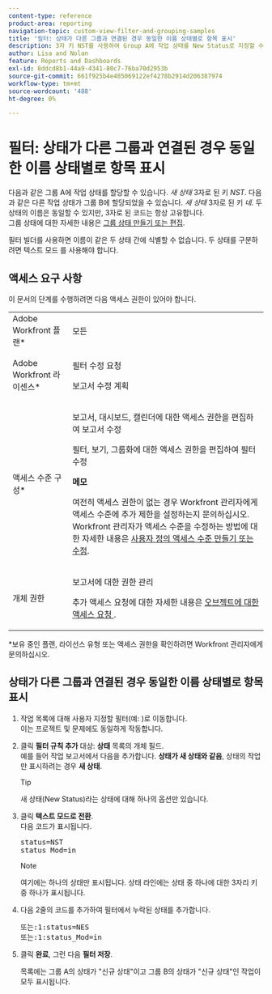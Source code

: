 ```yaml
---
content-type: reference
product-area: reporting
navigation-topic: custom-view-filter-and-grouping-samples
title: '필터: 상태가 다른 그룹과 연결된 경우 동일한 이름 상태별로 항목 표시'
description: 3자 키 NST를 사용하여 Group A에 작업 상태를 New Status로 지정할 수 있습니다. 3자 키 NES를 사용하여 New Status라는 다른 작업 상태가 그룹 B에 할당되었을 수 있습니다. 두 상태의 이름은 동일할 수 있지만, 3자로 된 코드는 항상 고유합니다. 그룹 상태에 대한 자세한 내용은 그룹 상태 만들기 또는 편집을 참조하십시오.
author: Lisa and Nolan
feature: Reports and Dashboards
exl-id: 8ddcd8b1-44a9-4341-80c7-76ba70d2953b
source-git-commit: 661f925b4e485069122ef4278b2914d206387974
workflow-type: tm+mt
source-wordcount: '488'
ht-degree: 0%

---
```


# 필터: 상태가 다른 그룹과 연결된 경우 동일한 이름 상태별로 항목 표시

다음과 같은 그룹 A에 작업 상태를 할당할 수 있습니다. *새 상태* 3자로 된 키 *NST*. 다음과 같은 다른 작업 상태가 그룹 B에 할당되었을 수 있습니다. *새 상태* 3자로 된 키 *네.* 두 상태의 이름은 동일할 수 있지만, 3자로 된 코드는 항상 고유합니다.\
그룹 상태에 대한 자세한 내용은 [그룹 상태 만들기 또는 편집](../../../administration-and-setup/manage-groups/manage-group-statuses/create-or-edit-a-group-status.md).

필터 빌더를 사용하면 이름이 같은 두 상태 간에 식별할 수 없습니다. 두 상태를 구분하려면 텍스트 모드 를 사용해야 합니다.

## 액세스 요구 사항

이 문서의 단계를 수행하려면 다음 액세스 권한이 있어야 합니다.

<table style="table-layout:auto"> 
 <col> 
 <col> 
 <tbody> 
  <tr> 
   <td role="rowheader">Adobe Workfront 플랜*</td> 
   <td> <p>모든</p> </td> 
  </tr> 
  <tr> 
   <td role="rowheader">Adobe Workfront 라이센스*</td> 
   <td> <p>필터 수정 요청 </p>
   <p>보고서 수정 계획</p> </td> 
  </tr> 
  <tr> 
   <td role="rowheader">액세스 수준 구성*</td> 
   <td> <p>보고서, 대시보드, 캘린더에 대한 액세스 권한을 편집하여 보고서 수정</p> <p>필터, 보기, 그룹화에 대한 액세스 권한을 편집하여 필터 수정</p> <p><b>메모</b>

여전히 액세스 권한이 없는 경우 Workfront 관리자에게 액세스 수준에 추가 제한을 설정하는지 문의하십시오. Workfront 관리자가 액세스 수준을 수정하는 방법에 대한 자세한 내용은 <a href="../../../administration-and-setup/add-users/configure-and-grant-access/create-modify-access-levels.md" class="MCXref xref">사용자 정의 액세스 수준 만들기 또는 수정</a>.</p> </td>
</tr> 
  <tr> 
   <td role="rowheader">개체 권한</td> 
   <td> <p>보고서에 대한 권한 관리</p> <p>추가 액세스 요청에 대한 자세한 내용은 <a href="../../../workfront-basics/grant-and-request-access-to-objects/request-access.md" class="MCXref xref">오브젝트에 대한 액세스 요청 </a>.</p> </td> 
  </tr> 
 </tbody> 
</table>

&#42;보유 중인 플랜, 라이선스 유형 또는 액세스 권한을 확인하려면 Workfront 관리자에게 문의하십시오.

## 상태가 다른 그룹과 연결된 경우 동일한 이름 상태별로 항목 표시

1. 작업 목록에 대해 사용자 지정할 필터(예: )로 이동합니다.\
   이는 프로젝트 및 문제에도 동일하게 작동합니다.
1. 클릭 **필터 규칙 추가** 대상: **상태** 목록의 개체 필드.\
   예를 들어 작업 보고서에서 다음을 추가합니다. **상태가 새 상태와 같음**, 상태의 작업만 표시하려는 경우 **새 상태**.

   >[!TIP]
   >
   >새 상태(New Status)라는 상태에 대해 하나의 옵션만 있습니다.

1. 클릭 **텍스트 모드로 전환**.\
   다음 코드가 표시됩니다.

   <pre xml:space="preserve">status=NST<br>status_Mod=in </pre>

   >[!NOTE]
   >
   >여기에는 하나의 상태만 표시됩니다. 상태 라인에는 상태 중 하나에 대한 3자리 키 중 하나가 표시됩니다.

1. 다음 2줄의 코드를 추가하여 필터에서 누락된 상태를 추가합니다.

   <pre>또는:1:status=NES<br>또는:1:status_Mod=in</pre>

1. 클릭 **완료**, 그런 다음 **필터 저장**.

   목록에는 그룹 A의 상태가 &quot;신규 상태&quot;이고 그룹 B의 상태가 &quot;신규 상태&quot;인 작업이 모두 표시됩니다.
